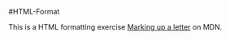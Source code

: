 #HTML-Format

This is a HTML formatting exercise [Marking up a letter](https://developer.mozilla.org/en-US/docs/Learn/HTML/Introduction_to_HTML/Marking_up_a_letter) on MDN. 
